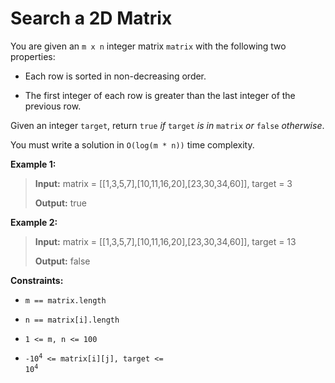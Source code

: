 # Search a 2D Matrix

You are given an <code>m x n</code> integer matrix <code>matrix</code> with the following two properties:

- Each row is sorted in non-decreasing order.

- The first integer of each row is greater than the last integer of the previous row.

Given an integer <code>target</code>, return <code>true</code> *if* <code>target</code> *is in* <code>matrix</code> *or* <code>false</code> *otherwise*.

You must write a solution in <code>O(log(m * n))</code> time complexity.


**Example 1:**
>
> **Input:** matrix = [[1,3,5,7],[10,11,16,20],[23,30,34,60]], target = 3
>
> **Output:** true

**Example 2:**
>
> **Input:** matrix = [[1,3,5,7],[10,11,16,20],[23,30,34,60]], target = 13
>
> **Output:** false


**Constraints:**

- <code>m == matrix.length</code>

- <code>n == matrix[i].length</code>

- <code>1 &lt;= m, n &lt;= 100</code>

- <code>-10<sup>4</sup> &lt;= matrix[i][j], target &lt;= 10<sup>4</sup></code>
